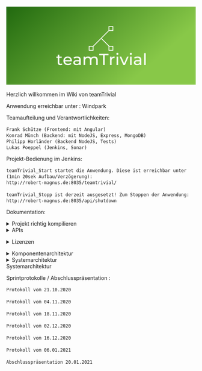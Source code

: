 
![LOGO](/documentation/images/cover.png)

Herzlich willkommen im Wiki von teamTrivial

Anwendung erreichbar unter : Windpark

Teamaufteilung und Verantwortlichkeiten:

    Frank Schütze (Frontend: mit Angular)
    Konrad Münch (Backend: mit NodeJS, Express, MongoDB)
    Philipp Horländer (Backend NodeJS, Tests)
    Lukas Poeppel (Jenkins, Sonar)

Projekt-Bedienung im Jenkins:

    teamTrivial_Start startet die Anwendung. Diese ist erreichbar unter (1min 20sek Aufbau/Verzögerung):
    http://robert-magnus.de:8035/teamtrivial/

    teamTrivial_Stopp ist derzeit ausgesetzt! Zum Stoppen der Anwendung:
    http://robert-magnus.de:8035/api/shutdown

Dokumentation:
   <details>
    <summary>Projekt richtig kompilieren</summary>
    > Text
    </details>  
    
   <details>
    <summary>APIs</summary>
    API  
Die APIs müssen in der URL hinter den Port angehängt werden. Beispiel: localhost:8035/api/power  

APIs ohne Datumsfilter  
API: /api/power  
Gibt alle WKAs der Datenbank zurück, keine Parameter nötig  

API: /api/count  
Gibt die Anzahl aller Datenbankeinträge wieder  

API: /api/shutdown  
Ermöglicht das Herrunterfahren des Servers  

APIs mit Datumsfilter  
&from : von Datum  
&until : bis Datum  
&filterProperty : ob Anlage genehmigt oder in Betrieb ist (Inbetriebn,D oder Genehmigt,D )  
Beispiele  

URL: http://localhost:8035/api/turbines?until=2020-01-01&from=2015-01-01&filterProperty=Inbetriebn,D  
URL: http://localhost:8035/api/turbines?until=2020-01-01&from=2015-01-01&filterProperty=Genehmigt,D  
API: /api/turbines  
Für die Kartenanzeige der Anwendung, gibt eine gefilterte Anzahl von WKAs zurück.  

API: /api/full-power  
Gibt die Summe aller Leistungen der Anlagen im Datumbereich zurück.  

API: /api/power-per-year  
Für Grafische Darstellung der verfügbaren Gesamtleistung (incl. bereits vorhandener Leistung)  

API: /api/hub-rotor  
Grafische Darstellung Nabenhöhe vs. Rotordurchmesser, inkl. farblicher Kodierung der jeweiligen Anzahl der Wertkombinationen Streudiagramm  

API: /api/power-per-area-code  
Leistung (Anzeige der Top 10) Balkendiagramm (X-Achse Leistung, Y-Achse PLZs)  

API: /api/approved-built-difference  
Zur Darstellung des Boxplots.  

API: /api/average-built-duration  
Für die Darstellung, wie entwickelt sich die Baudauer von WKA's in dem (gewählten) Zeitraum  

der Parameter &amount ist hier für die Anzahl von Datenpunkten  

URL: http://localhost:8035/api/average-built-duration?until=2020-01-01&from=2015-01-01&amount=25  
    </details>  

   <details>
    <summary>Lizenzen</summary>
    
BACKEND:

ISCL:

nyc: 15.1.0,
should: ^13.2.3,
MIT:

NodeJS
@types/express: 4.17.8,
@types/mongoose: 5.10.0,
@types/should: 13.0.0,
@types/supertest: 2.0.10,
body-parser: 1.19.0,
chai-http: 4.3.0,
express: 4.17.1,
mongoose: 5.10.18,
@types/chai: 4.2.14,
@types/mocha: 8.0.4,
chai: 4.2.0,
express-basic-auth: 1.2.0,
mocha: 8.2.1,
mocha-sonarqube-reporter: 1.0.2,
should: 13.2.3,
should-http: 0.1.1,
sonar-scanner: 3.1.0,
supertest: 6.0.1,
ts-node: 8.3.0,
BSD-2-Clause:

dotenv: 8.2.0,
Apache-2.0 - License

typescript: 4.0.3
FRONTEND

MIT

@agm/*
@Angular
@arin-pang-agm
@types/*
ts-node
karma
jasmine
codelyzer
snazzy-info-window
resize-observer-polyfill
sonar-scanner
zone.js
protactor
Apache-2.0

@tslint
@typescript
google
rxjs
echarts
puppeteer
BSD

tslib
    </details>  

   <details>
    <summary>Komponentenarchitektur</summary>
    ![Komponenten](/documentation/images/component.png)
    </details> 

   <details>
    <summary>Systemarchitektur</summary>
    ![System](/documentation/images/system.png)
    </details> Systemarchitektur

Sprintprotokolle / Abschlusspräsentation :

    Protokoll vom 21.10.2020

    Protokoll vom 04.11.2020

    Protokoll vom 18.11.2020

    Protokoll vom 02.12.2020

    Protokoll vom 16.12.2020

    Protokoll vom 06.01.2021

    Abschlusspräsentation 20.01.2021

